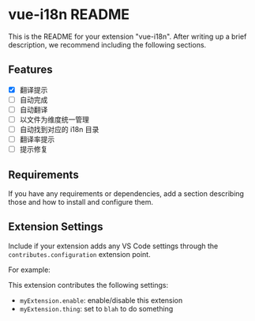 # vue-i18n README

This is the README for your extension "vue-i18n". After writing up a brief description, we recommend including the following sections.

## Features

- [x] 翻译提示
- [ ] 自动完成
- [ ] 自动翻译
- [ ] 以文件为维度统一管理
- [ ] 自动找到对应的 i18n 目录
- [ ] 翻译率提示
- [ ] 提示修复

## Requirements

If you have any requirements or dependencies, add a section describing those and how to install and configure them.

## Extension Settings

Include if your extension adds any VS Code settings through the `contributes.configuration` extension point.

For example:

This extension contributes the following settings:

- `myExtension.enable`: enable/disable this extension
- `myExtension.thing`: set to `blah` to do something
